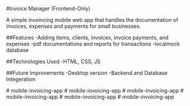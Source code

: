 #Invoice Manager (Frontend-Only)

A simple invoincing mobile web app that handles the documentation of invoices, expenses and payments for small businesses.



##Features 
-Adding items, clients, invoices, invoice payments, and expenses
-pdf documentations and reports for transactions
-localmock database



##Technologies Used
-HTML, CSS, JS




##Future Improvements
-Desktop version
-Backend and Database Integeration

#   m o b i l e - i n v o i c i n g - a p p 
 
 #   m o b i l e - i n v o i c i n g - a p p 
 
 #   m o b i l e - i n v o i c i n g - a p p 
 
 
#   m o b i l e - i n v o i c i n g - a p p  
 #   m o b i l e - i n v o i c i n g - a p p  
 #   m o b i l e - i n v o i c i n g - a p p  
 